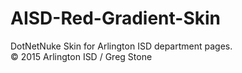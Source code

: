 # AISD-Red-Gradient-Skin

DotNetNuke Skin for Arlington ISD department pages. <br>
&copy; 2015 Arlington ISD / Greg Stone
